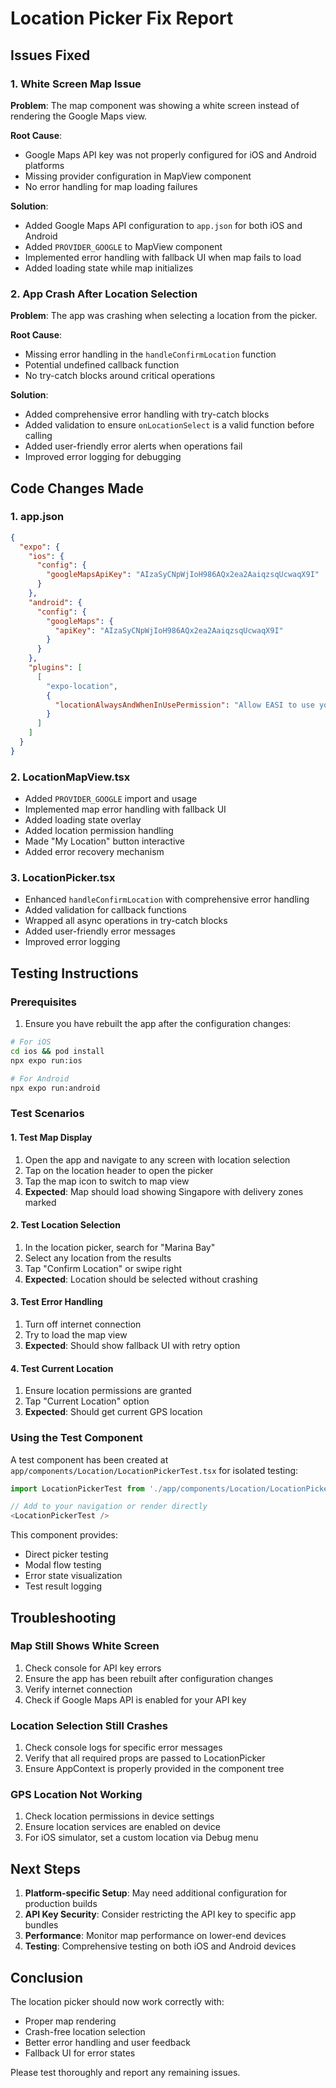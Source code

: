 # Location Picker Fix Report

## Issues Fixed

### 1. White Screen Map Issue
**Problem**: The map component was showing a white screen instead of rendering the Google Maps view.

**Root Cause**: 
- Google Maps API key was not properly configured for iOS and Android platforms
- Missing provider configuration in MapView component
- No error handling for map loading failures

**Solution**:
- Added Google Maps API configuration to `app.json` for both iOS and Android
- Added `PROVIDER_GOOGLE` to MapView component
- Implemented error handling with fallback UI when map fails to load
- Added loading state while map initializes

### 2. App Crash After Location Selection
**Problem**: The app was crashing when selecting a location from the picker.

**Root Cause**:
- Missing error handling in the `handleConfirmLocation` function
- Potential undefined callback function
- No try-catch blocks around critical operations

**Solution**:
- Added comprehensive error handling with try-catch blocks
- Added validation to ensure `onLocationSelect` is a valid function before calling
- Added user-friendly error alerts when operations fail
- Improved error logging for debugging

## Code Changes Made

### 1. app.json
```json
{
  "expo": {
    "ios": {
      "config": {
        "googleMapsApiKey": "AIzaSyCNpWjIoH986AQx2ea2AaiqzsqUcwaqX9I"
      }
    },
    "android": {
      "config": {
        "googleMaps": {
          "apiKey": "AIzaSyCNpWjIoH986AQx2ea2AaiqzsqUcwaqX9I"
        }
      }
    },
    "plugins": [
      [
        "expo-location",
        {
          "locationAlwaysAndWhenInUsePermission": "Allow EASI to use your location for accurate delivery services."
        }
      ]
    ]
  }
}
```

### 2. LocationMapView.tsx
- Added `PROVIDER_GOOGLE` import and usage
- Implemented map error handling with fallback UI
- Added loading state overlay
- Added location permission handling
- Made "My Location" button interactive
- Added error recovery mechanism

### 3. LocationPicker.tsx
- Enhanced `handleConfirmLocation` with comprehensive error handling
- Added validation for callback functions
- Wrapped all async operations in try-catch blocks
- Added user-friendly error messages
- Improved error logging

## Testing Instructions

### Prerequisites
1. Ensure you have rebuilt the app after the configuration changes:
```bash
# For iOS
cd ios && pod install
npx expo run:ios

# For Android
npx expo run:android
```

### Test Scenarios

#### 1. Test Map Display
1. Open the app and navigate to any screen with location selection
2. Tap on the location header to open the picker
3. Tap the map icon to switch to map view
4. **Expected**: Map should load showing Singapore with delivery zones marked

#### 2. Test Location Selection
1. In the location picker, search for "Marina Bay"
2. Select any location from the results
3. Tap "Confirm Location" or swipe right
4. **Expected**: Location should be selected without crashing

#### 3. Test Error Handling
1. Turn off internet connection
2. Try to load the map view
3. **Expected**: Should show fallback UI with retry option

#### 4. Test Current Location
1. Ensure location permissions are granted
2. Tap "Current Location" option
3. **Expected**: Should get current GPS location

### Using the Test Component

A test component has been created at `app/components/Location/LocationPickerTest.tsx` for isolated testing:

```typescript
import LocationPickerTest from './app/components/Location/LocationPickerTest';

// Add to your navigation or render directly
<LocationPickerTest />
```

This component provides:
- Direct picker testing
- Modal flow testing  
- Error state visualization
- Test result logging

## Troubleshooting

### Map Still Shows White Screen
1. Check console for API key errors
2. Ensure the app has been rebuilt after configuration changes
3. Verify internet connection
4. Check if Google Maps API is enabled for your API key

### Location Selection Still Crashes
1. Check console logs for specific error messages
2. Verify that all required props are passed to LocationPicker
3. Ensure AppContext is properly provided in the component tree

### GPS Location Not Working
1. Check location permissions in device settings
2. Ensure location services are enabled on device
3. For iOS simulator, set a custom location via Debug menu

## Next Steps

1. **Platform-specific Setup**: May need additional configuration for production builds
2. **API Key Security**: Consider restricting the API key to specific app bundles
3. **Performance**: Monitor map performance on lower-end devices
4. **Testing**: Comprehensive testing on both iOS and Android devices

## Conclusion

The location picker should now work correctly with:
- Proper map rendering
- Crash-free location selection
- Better error handling and user feedback
- Fallback UI for error states

Please test thoroughly and report any remaining issues.